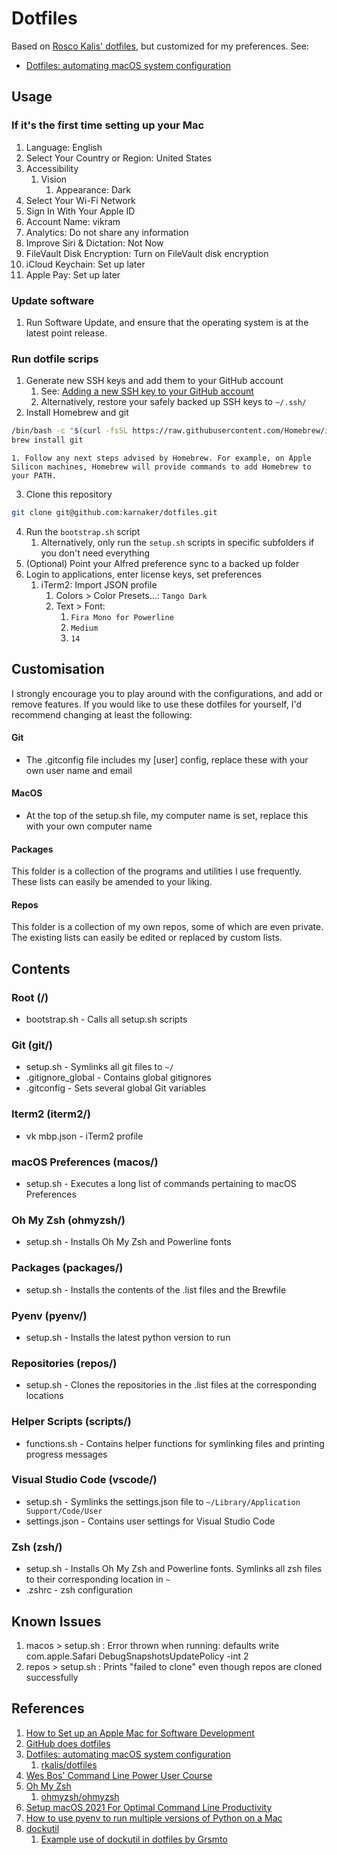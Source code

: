 # Dotfiles

Based on [Rosco Kalis' dotfiles](https://github.com/rkalis/dotfiles/), but customized for my preferences. See:
* [Dotfiles: automating macOS system configuration](https://kalis.me/dotfiles-automating-macos-system-configuration/)

## Usage

### If it's the first time setting up your Mac

1. Language: English
1. Select Your Country or Region: United States
1. Accessibility
   1. Vision
      1. Appearance: Dark
1. Select Your Wi-Fi Network
1. Sign In With Your Apple ID
1. Account Name: vikram
1. Analytics: Do not share any information
1. Improve Siri & Dictation: Not Now
1. FileVault Disk Encryption: Turn on FileVault disk encryption
1. iCloud Keychain: Set up later
1. Apple Pay: Set up later

### Update software

1. Run Software Update, and ensure that the operating system is at the latest point release.

### Run dotfile scrips

1. Generate new SSH keys and add them to your GitHub account
    1. See: [Adding a new SSH key to your GitHub account](https://docs.github.com/en/authentication/connecting-to-github-with-ssh/adding-a-new-ssh-key-to-your-github-account)
    1. Alternatively, restore your safely backed up SSH keys to `~/.ssh/`
2. Install Homebrew and git
  ```bash
  /bin/bash -c "$(curl -fsSL https://raw.githubusercontent.com/Homebrew/install/HEAD/install.sh)"
  brew install git
  ```
    1. Follow any next steps advised by Homebrew. For example, on Apple Silicon machines, Homebrew will provide commands to add Homebrew to your PATH.
3. Clone this repository
  ```bash
  git clone git@github.com:karnaker/dotfiles.git
  ```
4. Run the `bootstrap.sh` script
    1. Alternatively, only run the `setup.sh` scripts in specific subfolders if you don't need everything
5. (Optional) Point your Alfred preference sync to a backed up folder
6. Login to applications, enter license keys, set preferences
    1. iTerm2: Import JSON profile
        1. Colors > Color Presets...: `Tango Dark`
          1. Text > Font:
              1. `Fira Mono for Powerline`
              1. `Medium`
              1. `14`

## Customisation
I strongly encourage you to play around with the configurations, and add or remove features.
If you would like to use these dotfiles for yourself, I'd recommend changing at least the following:

#### Git
* The .gitconfig file includes my [user] config, replace these with your own user name and email

#### MacOS
* At the top of the setup.sh file, my computer name is set, replace this with your own computer name

#### Packages
This folder is a collection of the programs and utilities I use frequently. These lists can easily be amended to your liking.

#### Repos
This folder is a collection of my own repos, some of which are even private. The existing lists can easily be edited or replaced by custom lists.

## Contents
### Root (/)
* bootstrap.sh - Calls all setup.sh scripts

### Git (git/)
* setup.sh - Symlinks all git files to `~/`
* .gitignore_global - Contains global gitignores
* .gitconfig - Sets several global Git variables

### Iterm2 (iterm2/)
* vk mbp.json - iTerm2 profile

### macOS Preferences (macos/)
* setup.sh - Executes a long list of commands pertaining to macOS Preferences

### Oh My Zsh (ohmyzsh/)
* setup.sh - Installs Oh My Zsh and Powerline fonts

### Packages (packages/)
* setup.sh - Installs the contents of the .list files and the Brewfile

### Pyenv (pyenv/)
* setup.sh - Installs the latest python version to run

### Repositories (repos/)
* setup.sh - Clones the repositories in the .list files at the corresponding locations

### Helper Scripts (scripts/)
* functions.sh - Contains helper functions for symlinking files and printing progress messages

### Visual Studio Code (vscode/)
* setup.sh - Symlinks the settings.json file to `~/Library/Application Support/Code/User`
* settings.json - Contains user settings for Visual Studio Code

### Zsh (zsh/)
* setup.sh - Installs Oh My Zsh and Powerline fonts. Symlinks all zsh files to their corresponding location in `~`
* .zshrc - zsh configuration

## Known Issues

1. macos > setup.sh : Error thrown when running: defaults write com.apple.Safari DebugSnapshotsUpdatePolicy -int 2
1. repos > setup.sh : Prints "failed to clone" even though repos are cloned successfully

## References
1. [How to Set up an Apple Mac for Software Development](https://www.stuartellis.name/articles/mac-setup/)
1. [GitHub does dotfiles](https://dotfiles.github.io/)
1. [Dotfiles: automating macOS system configuration](https://kalis.me/dotfiles-automating-macos-system-configuration/)
    1. [rkalis/dotfiles](https://github.com/rkalis/dotfiles)
1. [Wes Bos' Command Line Power User Course](https://courses.wesbos.com/account/access/6208a5fd4407c61ab3ce1368)
1. [Oh My Zsh](https://ohmyz.sh/)
    1. [ohmyzsh/ohmyzsh](https://github.com/ohmyzsh/ohmyzsh)
1. [Setup macOS 2021 For Optimal Command Line Productivity](https://matt.sh/setup-2021-late)
1. [How to use pyenv to run multiple versions of Python on a Mac](https://opensource.com/article/20/4/pyenv)
1. [dockutil](https://github.com/kcrawford/dockutil)
    1. [Example use of dockutil in dotfiles by Grsmto](https://github.com/Grsmto/dotfiles/blob/master/macos/dock.sh)
